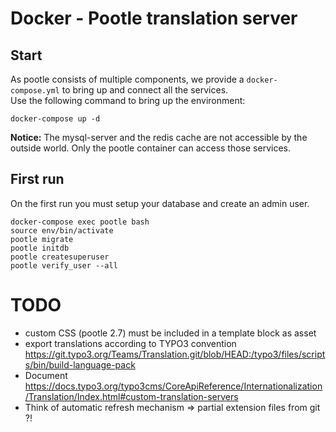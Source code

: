 # Docker - Pootle translation server

## Start

As pootle consists of multiple components, we provide a `docker-compose.yml` to bring up and connect all the services.  
Use the following command to bring up the environment:

    docker-compose up -d

**Notice:** The mysql-server and the redis cache are not accessible by the outside world. Only the pootle container can access those services.

## First run

On the first run you must setup your database and create an admin user.

    docker-compose exec pootle bash
    source env/bin/activate
    pootle migrate
    pootle initdb
    pootle createsuperuser
    pootle verify_user --all


# TODO

- custom CSS (pootle 2.7) must be included in a template block as asset
- export translations according to TYPO3 convention https://git.typo3.org/Teams/Translation.git/blob/HEAD:/typo3/files/scripts/bin/build-language-pack
- Document https://docs.typo3.org/typo3cms/CoreApiReference/Internationalization/Translation/Index.html#custom-translation-servers
- Think of automatic refresh mechanism => partial extension files from git ?!
